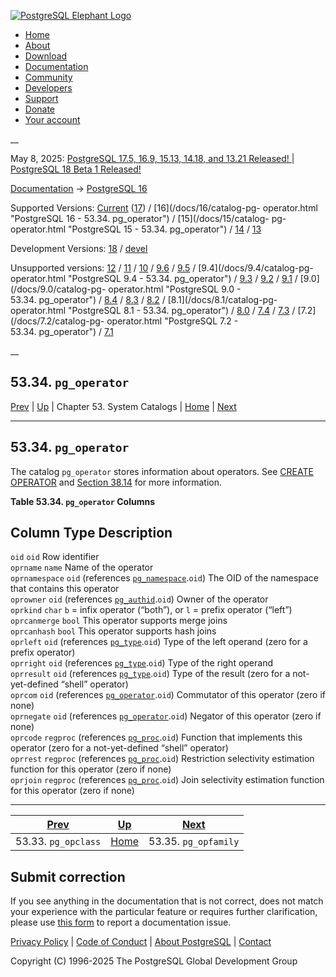 [ ![PostgreSQL Elephant Logo](/media/img/about/press/elephant.png) ](/)

  * [Home](/ "Home")
  * [About](/about/ "About")
  * [Download](/download/ "Download")
  * [Documentation](/docs/ "Documentation")
  * [Community](/community/ "Community")
  * [Developers](/developer/ "Developers")
  * [Support](/support/ "Support")
  * [Donate](/about/donate/ "Donate")
  * [Your account](/account/ "Your account")

__

May 8, 2025: [ PostgreSQL 17.5, 16.9, 15.13, 14.18, and 13.21 Released! ](/about/news/postgresql-175-169-1513-1418-and-1321-released-3072/) | [ PostgreSQL 18 Beta 1 Released! ](/about/news/postgresql-18-beta-1-released-3070/)

[Documentation](/docs/ "Documentation") -> [PostgreSQL
16](/docs/16/index.html)

Supported Versions: [Current](/docs/current/catalog-pg-operator.html
"PostgreSQL 17 - 53.34. pg_operator") ([17](/docs/17/catalog-pg-operator.html
"PostgreSQL 17 - 53.34. pg_operator")) / [16](/docs/16/catalog-pg-
operator.html "PostgreSQL 16 - 53.34. pg_operator") / [15](/docs/15/catalog-
pg-operator.html "PostgreSQL 15 - 53.34. pg_operator") /
[14](/docs/14/catalog-pg-operator.html "PostgreSQL 14 - 53.34. pg_operator") /
[13](/docs/13/catalog-pg-operator.html "PostgreSQL 13 - 53.34. pg_operator")

Development Versions: [18](/docs/18/catalog-pg-operator.html "PostgreSQL 18 -
53.34. pg_operator") / [devel](/docs/devel/catalog-pg-operator.html
"PostgreSQL devel - 53.34. pg_operator")

Unsupported versions: [12](/docs/12/catalog-pg-operator.html "PostgreSQL 12 -
53.34. pg_operator") / [11](/docs/11/catalog-pg-operator.html "PostgreSQL 11 -
53.34. pg_operator") / [10](/docs/10/catalog-pg-operator.html "PostgreSQL 10 -
53.34. pg_operator") / [9.6](/docs/9.6/catalog-pg-operator.html "PostgreSQL
9.6 - 53.34. pg_operator") / [9.5](/docs/9.5/catalog-pg-operator.html
"PostgreSQL 9.5 - 53.34. pg_operator") / [9.4](/docs/9.4/catalog-pg-
operator.html "PostgreSQL 9.4 - 53.34. pg_operator") /
[9.3](/docs/9.3/catalog-pg-operator.html "PostgreSQL 9.3 -
53.34. pg_operator") / [9.2](/docs/9.2/catalog-pg-operator.html "PostgreSQL
9.2 - 53.34. pg_operator") / [9.1](/docs/9.1/catalog-pg-operator.html
"PostgreSQL 9.1 - 53.34. pg_operator") / [9.0](/docs/9.0/catalog-pg-
operator.html "PostgreSQL 9.0 - 53.34. pg_operator") /
[8.4](/docs/8.4/catalog-pg-operator.html "PostgreSQL 8.4 -
53.34. pg_operator") / [8.3](/docs/8.3/catalog-pg-operator.html "PostgreSQL
8.3 - 53.34. pg_operator") / [8.2](/docs/8.2/catalog-pg-operator.html
"PostgreSQL 8.2 - 53.34. pg_operator") / [8.1](/docs/8.1/catalog-pg-
operator.html "PostgreSQL 8.1 - 53.34. pg_operator") /
[8.0](/docs/8.0/catalog-pg-operator.html "PostgreSQL 8.0 -
53.34. pg_operator") / [7.4](/docs/7.4/catalog-pg-operator.html "PostgreSQL
7.4 - 53.34. pg_operator") / [7.3](/docs/7.3/catalog-pg-operator.html
"PostgreSQL 7.3 - 53.34. pg_operator") / [7.2](/docs/7.2/catalog-pg-
operator.html "PostgreSQL 7.2 - 53.34. pg_operator") /
[7.1](/docs/7.1/catalog-pg-operator.html "PostgreSQL 7.1 -
53.34. pg_operator")

__

53.34. `pg_operator`  
---  
[Prev](catalog-pg-opclass.html "53.33. pg_opclass")  | [Up](catalogs.html "Chapter 53. System Catalogs") | Chapter 53. System Catalogs | [Home](index.html "PostgreSQL 16.9 Documentation") |  [Next](catalog-pg-opfamily.html "53.35. pg_opfamily")  
  
* * *

## 53.34. `pg_operator` #

The catalog `pg_operator` stores information about operators. See [CREATE
OPERATOR](sql-createoperator.html "CREATE OPERATOR") and [Section
38.14](xoper.html "38.14. User-Defined Operators") for more information.

**Table  53.34. `pg_operator` Columns**

Column Type Description  
---  
`oid` `oid` Row identifier  
`oprname` `name` Name of the operator  
`oprnamespace` `oid` (references [`pg_namespace`](catalog-pg-namespace.html
"53.32. pg_namespace").`oid`) The OID of the namespace that contains this
operator  
`oprowner` `oid` (references [`pg_authid`](catalog-pg-authid.html
"53.8. pg_authid").`oid`) Owner of the operator  
`oprkind` `char` `b` = infix operator (“both”), or `l` = prefix operator
(“left”)  
`oprcanmerge` `bool` This operator supports merge joins  
`oprcanhash` `bool` This operator supports hash joins  
`oprleft` `oid` (references [`pg_type`](catalog-pg-type.html
"53.64. pg_type").`oid`) Type of the left operand (zero for a prefix operator)  
`oprright` `oid` (references [`pg_type`](catalog-pg-type.html
"53.64. pg_type").`oid`) Type of the right operand  
`oprresult` `oid` (references [`pg_type`](catalog-pg-type.html
"53.64. pg_type").`oid`) Type of the result (zero for a not-yet-defined
“shell” operator)  
`oprcom` `oid` (references [`pg_operator`](catalog-pg-operator.html
"53.34. pg_operator").`oid`) Commutator of this operator (zero if none)  
`oprnegate` `oid` (references [`pg_operator`](catalog-pg-operator.html
"53.34. pg_operator").`oid`) Negator of this operator (zero if none)  
`oprcode` `regproc` (references [`pg_proc`](catalog-pg-proc.html
"53.39. pg_proc").`oid`) Function that implements this operator (zero for a
not-yet-defined “shell” operator)  
`oprrest` `regproc` (references [`pg_proc`](catalog-pg-proc.html
"53.39. pg_proc").`oid`) Restriction selectivity estimation function for this
operator (zero if none)  
`oprjoin` `regproc` (references [`pg_proc`](catalog-pg-proc.html
"53.39. pg_proc").`oid`) Join selectivity estimation function for this
operator (zero if none)  
  
  

* * *

[Prev](catalog-pg-opclass.html "53.33. pg_opclass")  | [Up](catalogs.html "Chapter 53. System Catalogs") |  [Next](catalog-pg-opfamily.html "53.35. pg_opfamily")  
---|---|---  
53.33. `pg_opclass`  | [Home](index.html "PostgreSQL 16.9 Documentation") |  53.35. `pg_opfamily`  
  
## Submit correction

If you see anything in the documentation that is not correct, does not match
your experience with the particular feature or requires further clarification,
please use [this form](/account/comments/new/16/catalog-pg-operator.html/) to
report a documentation issue.

[Privacy Policy](/about/privacypolicy) | [Code of Conduct](/about/policies/coc/) | [About PostgreSQL](/about/) | [Contact](/about/contact/)  

Copyright (C) 1996-2025 The PostgreSQL Global Development Group

